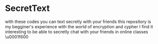 # SecretText
with these codes you can text secretly with your friends
this repository is my begginer's experience with the world of encryption and cypher I find it interesting to be able to secretly chat with your friends in online classes \u0001f600
